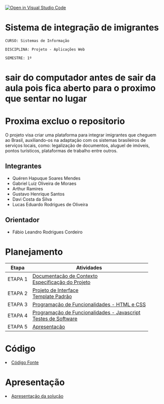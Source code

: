[![Open in Visual Studio Code](https://classroom.github.com/assets/open-in-vscode-c66648af7eb3fe8bc4f294546bfd86ef473780cde1dea487d3c4ff354943c9ae.svg)](https://classroom.github.com/online_ide?assignment_repo_id=10319571&assignment_repo_type=AssignmentRepo)
# Sistema de integração de imigrantes

`CURSO: Sistemas de Informação`

`DISCIPLINA: Projeto - Aplicações Web`

`SEMESTRE: 1º`
# sair do computador antes de sair da aula pois fica aberto para o proximo que sentar no lugar 

# Proxima excluo o repositorio

O projeto visa criar uma plataforma para integrar imigrantes que cheguem ao Brasil, auxiliando-os na adaptação com os sistemas brasileiros de serviços locais, como: legalização de documentos, aluguel de imóveis, pontos turísticos, plataformas de trabalho entre outros. 

## Integrantes

* Quéren Hapuque Soares Mendes
* Gabriel Luiz Oliveira de Moraes
* Arthur Ramires 
* Gustavo Henrique Santos
* Davi Costa da Silva
* Lucas Eduardo Rodrigues de Oliveira

## Orientador

*  Fábio Leandro Rodrigues Cordeiro 

# Planejamento

| Etapa         | Atividades |
|  :----:   | ----------- |
| ETAPA 1         |[Documentação de Contexto](docs/context.md) <br> [Especificação do Projeto](docs/especification.md) |
| ETAPA 2         |[Projeto de Interface](docs/interface.md) <br> [Template Padrão](docs/template.md) |
| ETAPA 3         |[Programação de Funcionalidades - HTML e CSS](docs/development.md) |
| ETAPA 4        |[Programação de Funcionalidades - Javascript](docs/development.md) <br> [Testes de Software ](docs/tests.md) |
| ETAPA 5         | [Apresentação](presentation/README.md) |

# Código

<li><a href="src/README.md"> Código Fonte</a></li>

# Apresentação

<li><a href="presentation/README.md"> Apresentação da solução</a></li>
